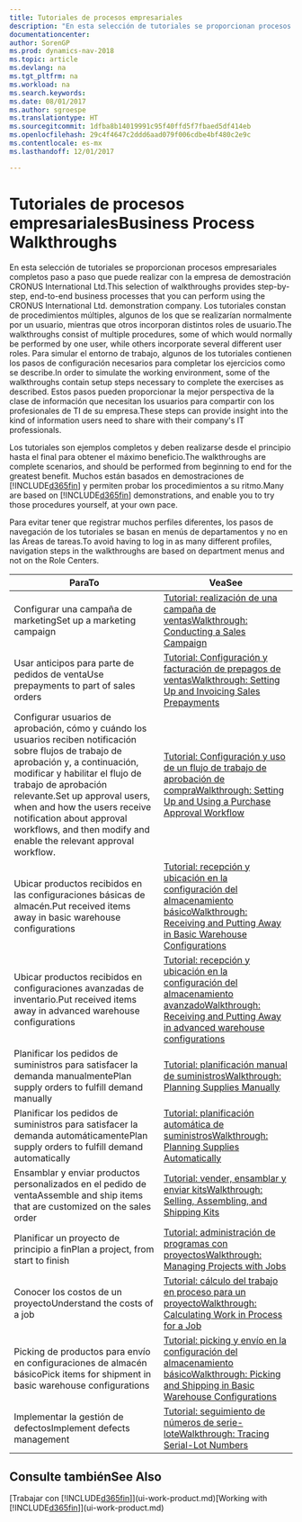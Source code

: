 ```yaml
---
title: Tutoriales de procesos empresariales
description: "En esta selección de tutoriales se proporcionan procesos empresariales completos paso a paso que puede realizar con la empresa de demostración CRONUS International Ltd. Los tutoriales constan de procedimientos múltiples, algunos de los que se realizarían normalmente por un usuario, mientras que otros incorporan distintos roles de usuario. Para simular el entorno de trabajo, algunos de los tutoriales contienen los pasos de configuración necesarios para completar los ejercicios como se describe. Estos pasos pueden proporcionar la mejor perspectiva de la clase de información que necesitan los usuarios para compartir con los profesionales de TI de su empresa."
documentationcenter: 
author: SorenGP
ms.prod: dynamics-nav-2018
ms.topic: article
ms.devlang: na
ms.tgt_pltfrm: na
ms.workload: na
ms.search.keywords: 
ms.date: 08/01/2017
ms.author: sgroespe
ms.translationtype: HT
ms.sourcegitcommit: 1dfba8b14019991c95f40ffd5f7fbaed5df414eb
ms.openlocfilehash: 29c4f4647c2ddd6aad079f006cdbe4bf480c2e9c
ms.contentlocale: es-mx
ms.lasthandoff: 12/01/2017

---
```

# <a name="business-process-walkthroughs"></a><span data-ttu-id="bfcc2-106">Tutoriales de procesos empresariales</span><span class="sxs-lookup"><span data-stu-id="bfcc2-106">Business Process Walkthroughs</span></span>
<span data-ttu-id="bfcc2-107">En esta selección de tutoriales se proporcionan procesos empresariales completos paso a paso que puede realizar con la empresa de demostración CRONUS International Ltd.</span><span class="sxs-lookup"><span data-stu-id="bfcc2-107">This selection of walkthroughs provides step-by-step, end-to-end business processes that you can perform using the CRONUS International Ltd. demonstration company.</span></span> <span data-ttu-id="bfcc2-108">Los tutoriales constan de procedimientos múltiples, algunos de los que se realizarían normalmente por un usuario, mientras que otros incorporan distintos roles de usuario.</span><span class="sxs-lookup"><span data-stu-id="bfcc2-108">The walkthroughs consist of multiple procedures, some of which would normally be performed by one user, while others incorporate several different user roles.</span></span> <span data-ttu-id="bfcc2-109">Para simular el entorno de trabajo, algunos de los tutoriales contienen los pasos de configuración necesarios para completar los ejercicios como se describe.</span><span class="sxs-lookup"><span data-stu-id="bfcc2-109">In order to simulate the working environment, some of the walkthroughs contain setup steps necessary to complete the exercises as described.</span></span> <span data-ttu-id="bfcc2-110">Estos pasos pueden proporcionar la mejor perspectiva de la clase de información que necesitan los usuarios para compartir con los profesionales de TI de su empresa.</span><span class="sxs-lookup"><span data-stu-id="bfcc2-110">These steps can provide insight into the kind of information users need to share with their company's IT professionals.</span></span>  

 <span data-ttu-id="bfcc2-111">Los tutoriales son ejemplos completos y deben realizarse desde el principio hasta el final para obtener el máximo beneficio.</span><span class="sxs-lookup"><span data-stu-id="bfcc2-111">The walkthroughs are complete scenarios, and should be performed from beginning to end for the greatest benefit.</span></span> <span data-ttu-id="bfcc2-112">Muchos están basados en demostraciones de [!INCLUDE[d365fin](includes/d365fin_md.md)] y permiten probar los procedimientos a su ritmo.</span><span class="sxs-lookup"><span data-stu-id="bfcc2-112">Many are based on [!INCLUDE[d365fin](includes/d365fin_md.md)] demonstrations, and enable you to try those procedures yourself, at your own pace.</span></span>  

 <span data-ttu-id="bfcc2-113">Para evitar tener que registrar muchos perfiles diferentes, los pasos de navegación de los tutoriales se basan en menús de departamentos y no en las Áreas de tareas.</span><span class="sxs-lookup"><span data-stu-id="bfcc2-113">To avoid having to log in as many different profiles, navigation steps in the walkthroughs are based on department menus and not on the Role Centers.</span></span>  

|<span data-ttu-id="bfcc2-114">Para</span><span class="sxs-lookup"><span data-stu-id="bfcc2-114">To</span></span>|<span data-ttu-id="bfcc2-115">Vea</span><span class="sxs-lookup"><span data-stu-id="bfcc2-115">See</span></span>|  
|--------|---------|  
|<span data-ttu-id="bfcc2-116">Configurar una campaña de marketing</span><span class="sxs-lookup"><span data-stu-id="bfcc2-116">Set up a marketing campaign</span></span>|[<span data-ttu-id="bfcc2-117">Tutorial: realización de una campaña de ventas</span><span class="sxs-lookup"><span data-stu-id="bfcc2-117">Walkthrough: Conducting a Sales Campaign</span></span>](walkthrough-conducting-a-sales-campaign.md)|  
|<span data-ttu-id="bfcc2-118">Usar anticipos para parte de pedidos de venta</span><span class="sxs-lookup"><span data-stu-id="bfcc2-118">Use prepayments to part of sales orders</span></span>|[<span data-ttu-id="bfcc2-119">Tutorial: Configuración y facturación de prepagos de ventas</span><span class="sxs-lookup"><span data-stu-id="bfcc2-119">Walkthrough: Setting Up and Invoicing Sales Prepayments</span></span>](walkthrough-setting-up-and-invoicing-sales-prepayments.md)|  
|<span data-ttu-id="bfcc2-120">Configurar usuarios de aprobación, cómo y cuándo los usuarios reciben notificación sobre flujos de trabajo de aprobación y, a continuación, modificar y habilitar el flujo de trabajo de aprobación relevante.</span><span class="sxs-lookup"><span data-stu-id="bfcc2-120">Set up approval users, when and how the users receive notification about approval workflows, and then modify and enable the relevant approval workflow.</span></span>|[<span data-ttu-id="bfcc2-121">Tutorial: Configuración y uso de un flujo de trabajo de aprobación de compra</span><span class="sxs-lookup"><span data-stu-id="bfcc2-121">Walkthrough: Setting Up and Using a Purchase Approval Workflow</span></span>](walkthrough-setting-up-and-using-a-purchase-approval-workflow.md)|  
|<span data-ttu-id="bfcc2-122">Ubicar productos recibidos en las configuraciones básicas de almacén.</span><span class="sxs-lookup"><span data-stu-id="bfcc2-122">Put received items away in basic warehouse configurations</span></span>|[<span data-ttu-id="bfcc2-123">Tutorial: recepción y ubicación en la configuración del almacenamiento básico</span><span class="sxs-lookup"><span data-stu-id="bfcc2-123">Walkthrough: Receiving and Putting Away in Basic Warehouse Configurations</span></span>](walkthrough-receiving-and-putting-away-in-basic-warehousing.md)|  
|<span data-ttu-id="bfcc2-124">Ubicar productos recibidos en configuraciones avanzadas de inventario.</span><span class="sxs-lookup"><span data-stu-id="bfcc2-124">Put received items away in advanced warehouse configurations</span></span>|[<span data-ttu-id="bfcc2-125">Tutorial: recepción y ubicación en la configuración del almacenamiento avanzado</span><span class="sxs-lookup"><span data-stu-id="bfcc2-125">Walkthrough: Receiving and Putting Away in advanced warehouse configurations</span></span>](walkthrough-receiving-and-putting-away-in-advanced-warehousing.md)|  
|<span data-ttu-id="bfcc2-126">Planificar los pedidos de suministros para satisfacer la demanda manualmente</span><span class="sxs-lookup"><span data-stu-id="bfcc2-126">Plan supply orders to fulfill demand manually</span></span>|[<span data-ttu-id="bfcc2-127">Tutorial: planificación manual de suministros</span><span class="sxs-lookup"><span data-stu-id="bfcc2-127">Walkthrough: Planning Supplies Manually</span></span>](walkthrough-planning-supplies-manually.md)|  
|<span data-ttu-id="bfcc2-128">Planificar los pedidos de suministros para satisfacer la demanda automáticamente</span><span class="sxs-lookup"><span data-stu-id="bfcc2-128">Plan supply orders to fulfill demand automatically</span></span>|[<span data-ttu-id="bfcc2-129">Tutorial: planificación automática de suministros</span><span class="sxs-lookup"><span data-stu-id="bfcc2-129">Walkthrough: Planning Supplies Automatically</span></span>](walkthrough-planning-supplies-automatically.md)|  
|<span data-ttu-id="bfcc2-130">Ensamblar y enviar productos personalizados en el pedido de venta</span><span class="sxs-lookup"><span data-stu-id="bfcc2-130">Assemble and ship items that are customized on the sales order</span></span>|[<span data-ttu-id="bfcc2-131">Tutorial: vender, ensamblar y enviar kits</span><span class="sxs-lookup"><span data-stu-id="bfcc2-131">Walkthrough: Selling, Assembling, and Shipping Kits</span></span>](walkthrough-selling-assembling-and-shipping-kits.md)|  
|<span data-ttu-id="bfcc2-132">Planificar un proyecto de principio a fin</span><span class="sxs-lookup"><span data-stu-id="bfcc2-132">Plan a project, from start to finish</span></span>|[<span data-ttu-id="bfcc2-133">Tutorial: administración de programas con proyectos</span><span class="sxs-lookup"><span data-stu-id="bfcc2-133">Walkthrough: Managing Projects with Jobs</span></span>](walkthrough-managing-projects-with-jobs.md)|  
|<span data-ttu-id="bfcc2-134">Conocer los costos de un proyecto</span><span class="sxs-lookup"><span data-stu-id="bfcc2-134">Understand the costs of a job</span></span>|[<span data-ttu-id="bfcc2-135">Tutorial: cálculo del trabajo en proceso para un proyecto</span><span class="sxs-lookup"><span data-stu-id="bfcc2-135">Walkthrough: Calculating Work in Process for a Job</span></span>](walkthrough-calculating-work-in-process-for-a-job.md)|  
|<span data-ttu-id="bfcc2-136">Picking de productos para envío en configuraciones de almacén básico</span><span class="sxs-lookup"><span data-stu-id="bfcc2-136">Pick items for shipment in basic warehouse configurations</span></span>|[<span data-ttu-id="bfcc2-137">Tutorial: picking y envío en la configuración del almacenamiento básico</span><span class="sxs-lookup"><span data-stu-id="bfcc2-137">Walkthrough: Picking and Shipping in Basic Warehouse Configurations</span></span>](walkthrough-picking-and-shipping-in-basic-warehousing.md)|  
|<span data-ttu-id="bfcc2-138">Implementar la gestión de defectos</span><span class="sxs-lookup"><span data-stu-id="bfcc2-138">Implement defects management</span></span>|[<span data-ttu-id="bfcc2-139">Tutorial: seguimiento de números de serie-lote</span><span class="sxs-lookup"><span data-stu-id="bfcc2-139">Walkthrough: Tracing Serial-Lot Numbers</span></span>](walkthrough-tracing-serial-lot-numbers.md)|  

## <a name="see-also"></a><span data-ttu-id="bfcc2-140">Consulte también</span><span class="sxs-lookup"><span data-stu-id="bfcc2-140">See Also</span></span>
<span data-ttu-id="bfcc2-141">[Trabajar con [!INCLUDE[d365fin](includes/d365fin_md.md)]](ui-work-product.md)</span><span class="sxs-lookup"><span data-stu-id="bfcc2-141">[Working with [!INCLUDE[d365fin](includes/d365fin_md.md)]](ui-work-product.md)</span></span>  

